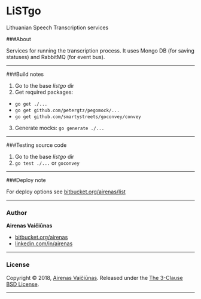 # LiSTgo

Lithuanian Speech Transcription services

###About

Services for running the transcription process. It uses Mongo DB (for saving statuses) and RabbitMQ (for event bus).

---
###Build notes

1. Go to the base *listgo* dir
2. Get required packages: 
  -  `go get ./...`
  -  `go get github.com/petergtz/pegomock/...`
  -  `go get github.com/smartystreets/goconvey/convey`
3. Generate mocks: 
    `go generate ./...`

---
###Testing source code

1. Go to the base *listgo* dir
2. `go test ./...` or `goconvey`

---
###Deploy note

For deploy options see [bitbucket.org/airenas/list](https://bitbucket.org/airenas/list)

---
### Author

**Airenas Vaičiūnas**

* [bitbucket.org/airenas](https://bitbucket.org/airenas)
* [linkedin.com/in/airenas](https://www.linkedin.com/in/airenas/)


---
### License

Copyright © 2018, [Airenas Vaičiūnas](https://bitbucket.org/airenas).
Released under the [The 3-Clause BSD License](LICENSE).

---